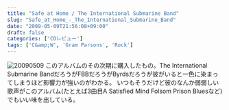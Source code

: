 ```yaml
---
title: "Safe at Home / The International Submarine Band"
slug: "Safe_at_Home_-_The_International_Submarine_Band"
date: "2009-05-09T21:56:08+09:00"
draft: false
categories: ['CDレビュー']
tags: ['C&amp;W', 'Gram Parsons', 'Rock']
---
```


![20090509](/wp-content/uploads/2009/05/20090509.jpg) このアルバムのその次期に購入したもの。The International Submarine BandだろうがFBBだろうがByrdsだろうが彼がいると一色に染まってしまうほど影響力が強いのがわかる。 いつもそうだけど彼のなんか弱弱しい歌声がこのアルバム(たとえば3曲目A Satisfied Mind Folsom Prison Bluesなど)でもいい味を出している。